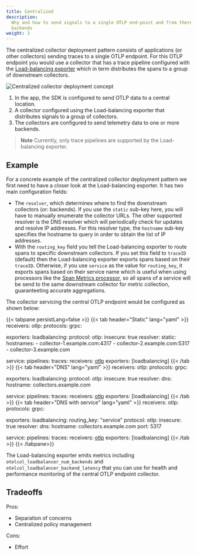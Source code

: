 ```yaml
---
title: Centralized
description:
  Why and how to send signals to a single OTLP end-point and from there to
  backends
weight: 3
---
```


The centralized collector deployment pattern consists of applications (or other
collectors) sending traces to a single OTLP endpoint. For this OTLP endpoint you
would use a collector that has a trace pipeline configured with the
[Load-balancing exporter][lb-exporter] which in term distributes the spans to a
group of downstream collectors.

![Centralized collector deployment concept](../../img/centralized-sdk.svg)

1. In the app, the SDK is configured to send OTLP data to a central location.
1. A collector configured using the Load-balancing exporter that distributes
   signals to a group of collectors.
1. The collectors are configured to send telemetry data to one or more backends.

> **Note** Currently, only trace pipelines are supported by the Load-balancing
> exporter.

## Example

For a concrete example of the centralized collector deployment pattern we first
need to have a closer look at the Load-balancing exporter. It has two main
configuration fields:

- The `resolver`, which determines where to find the downstream collectors (or:
  backends). If you use the `static` sub-key here, you will have to manually
  enumerate the collector URLs. The other supported resolver is the DNS resolver
  which will periodically check for updates and resolve IP addresses. For this
  resolver type, the `hostname` sub-key specifies the hostname to query in order
  to obtain the list of IP addresses.
- With the `routing_key` field you tell the Load-balancing exporter to route
  spans to specific downstream collectors. If you set this field to `traceID`
  (default) then the Load-balancing exporter exports spans based on their
  `traceID`. Otherwise, if you use `service` as the value for `routing_key`, it
  exports spans based on their service name which is useful when using
  processors like the [Span Metrics processor][spanmetrics-processor], so all
  spans of a service will be send to the same downstream collector for metric
  collection, guaranteeting accurate aggregations.

The collector servicing the central OTLP endpoint would be configured as shown
below:

<!-- prettier-ignore-start -->
{{< tabpane persistLang=false >}}
{{< tab header="Static" lang="yaml" >}}
receivers:
  otlp:
    protocols:
      grpc:

exporters:
  loadbalancing:
    protocol:
      otlp:
        insecure: true
    resolver:
      static:
        hostnames:
          - collector-1.example.com:4317
          - collector-2.example.com:5317
          - collector-3.example.com

service:
  pipelines:
    traces:
      receivers: [otlp]
      exporters: [loadbalancing]
{{< /tab >}}
{{< tab header="DNS" lang="yaml" >}}
receivers:
  otlp:
    protocols:
      grpc:

exporters:
  loadbalancing:
    protocol:
      otlp:
        insecure: true
    resolver:
      dns:
        hostname: collectors.example.com

service:
  pipelines:
    traces:
      receivers: [otlp]
      exporters: [loadbalancing]
{{< /tab >}}
{{< tab header="DNS with service" lang="yaml" >}}
receivers:
  otlp:
    protocols:
      grpc:

exporters:
  loadbalancing:
    routing_key: "service"
    protocol:
      otlp:
        insecure: true
    resolver:
      dns:
        hostname: collectors.example.com
        port: 5317

service:
  pipelines:
    traces:
      receivers: [otlp]
      exporters: [loadbalancing]
{{< /tab >}}
{{< /tabpane>}}
<!-- prettier-ignore-end -->

The Load-balancing exporter emits metrics including
`otelcol_loadbalancer_num_backends` and `otelcol_loadbalancer_backend_latency`
that you can use for health and performance monitoring of the central OTLP
endpoint collector.

## Tradeoffs

Pros:

- Separation of concerns
- Centralized policy management

Cons:

- Effort

[instrumentation]: /docs/instrumentation/
[otlp]: /docs/reference/specification/protocol/
[collector]: /docs/collector/
[instrument-java-metrics]: /docs/instrumentation/java/manual/#metrics
[otlp-exporter]: /docs/reference/specification/protocol/exporter/
[java-otlp-example]:
  https://github.com/open-telemetry/opentelemetry-java-docs/tree/main/otlp
[py-otlp-example]:
  https://opentelemetry-python.readthedocs.io/en/stable/examples/metrics/instruments/README.html
[lb-exporter]:
  https://github.com/open-telemetry/opentelemetry-collector-contrib/tree/main/exporter/loadbalancingexporter
[spanmetrics-processor]:
  https://github.com/open-telemetry/opentelemetry-collector-contrib/tree/main/processor/spanmetricsprocessor
